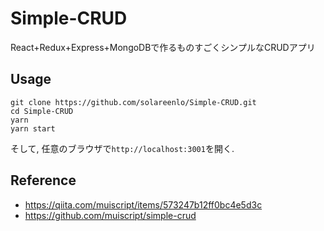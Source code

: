 # Simple-CRUD
React+Redux+Express+MongoDBで作るものすごくシンプルなCRUDアプリ

## Usage
```
git clone https://github.com/solareenlo/Simple-CRUD.git
cd Simple-CRUD
yarn
yarn start
```
そして, 任意のブラウザで`http://localhost:3001`を開く.

## Reference
- https://qiita.com/muiscript/items/573247b12ff0bc4e5d3c
- https://github.com/muiscript/simple-crud
